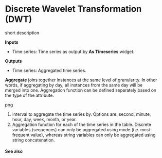 Discrete Wavelet Transformation (DWT)
=========

short description

**Inputs**

- Time series: Time series as output by **As Timeseries** widget.

**Outputs**

- Time series: Aggregated time series.

**Aggregate** joins together instances at the same level of granularity. In other words, if aggregating by day, all instances from the same day will be merged into one. Aggregation function can be defined separately based on the type of the attribute.

png

1. Interval to aggregate the time series by. Options are: second, minute, hour, day, week, month, or year.
2. Aggregation function for each of the time series in the table. Discrete variables (sequences) can only be aggregated using mode (i.e. most frequent value), whereas string variables can only be aggregated using string concatenation.

#### See also

